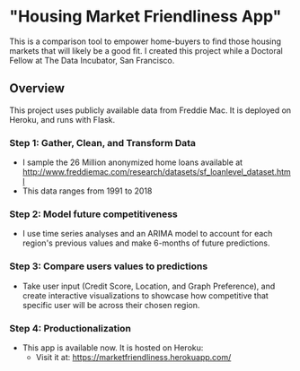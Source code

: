 # "Housing Market Friendliness App"
This is a comparison tool to empower home-buyers to find those housing markets that will likely be a good fit. I created this project while a Doctoral Fellow at The Data Incubator, San Francisco.


## Overview
This project uses publicly available data from Freddie Mac. It is deployed on Heroku, and runs with Flask.

### Step 1: Gather, Clean, and Transform Data
- I sample the 26 Million anonymized home loans available at http://www.freddiemac.com/research/datasets/sf_loanlevel_dataset.html
- This data ranges from 1991 to 2018

### Step 2: Model future competitiveness
- I use time series analyses and an ARIMA model to account for each region's previous values and make 6-months of future predictions.

### Step 3: Compare users values to predictions
- Take user input (Credit Score, Location, and Graph Preference), and create interactive visualizations to showcase how competitive that specific user will be across their chosen region.

### Step 4: Productionalization
- This app is available now. It is hosted on Heroku:
    - Visit it at: https://marketfriendliness.herokuapp.com/

